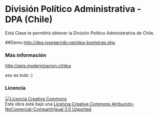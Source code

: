 División Político Administrativa - DPA (Chile)
==============================================

Está Clase te permitirá obtener la División Político Administrativa de Chile.

##Demo
http://dpa.josegarrido.net/dpa-bootstrap.php

### Más información
http://apis.modernizacion.cl/dpa

eso es todo :)

### Licencia

<a rel="license" href="http://creativecommons.org/licenses/by-nc-sa/3.0/deed.es_CL"><img alt="Licencia Creative Commons" style="border-width:0" src="http://i.creativecommons.org/l/by-nc-sa/3.0/88x31.png" /></a><br />Este obra está bajo una <a rel="license" href="http://creativecommons.org/licenses/by-nc-sa/3.0/deed.es_CL">Licencia Creative Commons Atribución-NoComercial-CompartirIgual 3.0 Unported</a>.
